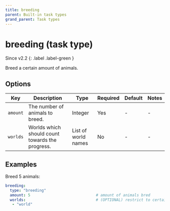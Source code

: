 ```yaml
---
title: breeding
parent: Built-in task types
grand_parent: Task types
---
```


# breeding (task type)

Since v2.2 
{: .label .label-green }

Breed a certain amount of animals.

## Options

| Key      | Description                                     | Type                | Required | Default | Notes |
|----------|-------------------------------------------------|---------------------|----------|---------|-------|
| `amount` | The number of animals to breed.                 | Integer             | Yes      | \-      | \-    |
| `worlds` | Worlds which should count towards the progress. | List of world names | No       | \-      | \-    |

## Examples

Breed 5 animals:

``` yaml
breeding:
  type: "breeding"
  amount: 5                             # amount of animals bred
  worlds:                               # (OPTIONAL) restrict to certain worlds
   - "world"
```
